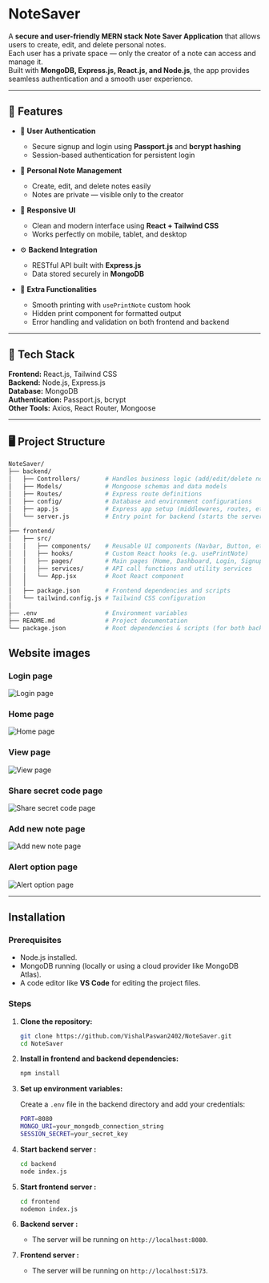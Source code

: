 # NoteSaver

A **secure and user-friendly MERN stack Note Saver Application** that allows users to create, edit, and delete personal notes.  
Each user has a private space — only the creator of a note can access and manage it.  
Built with **MongoDB, Express.js, React.js, and Node.js**, the app provides seamless authentication and a smooth user experience.

---

## 🚀 Features

- 🔐 **User Authentication**
  - Secure signup and login using **Passport.js** and **bcrypt hashing**
  - Session-based authentication for persistent login
  
- 🧠 **Personal Note Management**
  - Create, edit, and delete notes easily
  - Notes are private — visible only to the creator

- 🎨 **Responsive UI**
  - Clean and modern interface using **React + Tailwind CSS**
  - Works perfectly on mobile, tablet, and desktop

- ⚙️ **Backend Integration**
  - RESTful API built with **Express.js**
  - Data stored securely in **MongoDB**

- 📑 **Extra Functionalities**
  - Smooth printing with `usePrintNote` custom hook
  - Hidden print component for formatted output
  - Error handling and validation on both frontend and backend

---

## 🧰 Tech Stack

**Frontend:** React.js, Tailwind CSS  
**Backend:** Node.js, Express.js  
**Database:** MongoDB  
**Authentication:** Passport.js, bcrypt  
**Other Tools:** Axios, React Router, Mongoose  

---

## 🖥️ Project Structure

```bash
NoteSaver/
├── backend/
│   ├── Controllers/       # Handles business logic (add/edit/delete notes, auth, etc.)
│   ├── Models/            # Mongoose schemas and data models
│   ├── Routes/            # Express route definitions
│   ├── config/            # Database and environment configurations
│   ├── app.js             # Express app setup (middlewares, routes, etc.)
│   └── server.js          # Entry point for backend (starts the server)
│
├── frontend/
│   ├── src/
│   │   ├── components/    # Reusable UI components (Navbar, Button, etc.)
│   │   ├── hooks/         # Custom React hooks (e.g. usePrintNote)
│   │   ├── pages/         # Main pages (Home, Dashboard, Login, Signup, etc.)
│   │   ├── services/      # API call functions and utility services
│   │   └── App.jsx        # Root React component
│   │
│   ├── package.json       # Frontend dependencies and scripts
│   └── tailwind.config.js # Tailwind CSS configuration
│
├── .env                   # Environment variables
├── README.md              # Project documentation
└── package.json           # Root dependencies & scripts (for both backend & frontend)

```

## Website images

### Login page
![Login page](/siteImages/loginPage.png)

### Home page
![Home page](/siteImages/landingPage.png)

### View page
![View page](/siteImages/viewEditPage.png)

### Share secret code page
![Share secret code page](/siteImages/secretPage.png)

### Add new note page
![Add new note page](/siteImages/addNewPage.png)

### Alert option page
![Alert option page](/siteImages/alertPage.png)

---

## Installation

### Prerequisites

- Node.js installed.
- MongoDB running (locally or using a cloud provider like MongoDB Atlas).
- A code editor like **VS Code** for editing the project files.

### Steps

1. **Clone the repository:**

    ```bash
    git clone https://github.com/VishalPaswan2402/NoteSaver.git
    cd NoteSaver
    ```

2. **Install in frontend and backend dependencies:**

    ```bash
    npm install
    ```

3. **Set up environment variables:**

    Create a `.env` file in the backend directory and add your credentials:

    ```bash
    PORT=8080
    MONGO_URI=your_mongodb_connection_string
    SESSION_SECRET=your_secret_key
    ```

4. **Start backend server :**

    ```bash
    cd backend
    node index.js
    ```

5. **Start frontend server :**  
    ```bash
    cd frontend
    nodemon index.js
    ```

6. **Backend server :**
    - The server will be running on `http://localhost:8080`.

7. **Frontend server :**
    - The server will be running on `http://localhost:5173`.